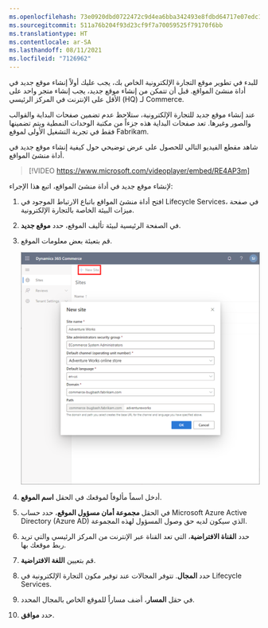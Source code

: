 ```yaml
---
ms.openlocfilehash: 73e0920dbd0722472c9d4ea6bba342493e8fdbd64717e07edc123b6612a9e38f
ms.sourcegitcommit: 511a76b204f93d23cf9f7a70059525f79170f6bb
ms.translationtype: HT
ms.contentlocale: ar-SA
ms.lasthandoff: 08/11/2021
ms.locfileid: "7126962"
---
```

للبدء في تطوير موقع التجارة الإلكترونية الخاص بك، يجب عليك أولاً إنشاء موقع جديد في أداة منشئ المواقع. قبل أن تتمكن من إنشاء موقع جديد، يجب إنشاء متجر واحد على الأقل على الإنترنت في المركز الرئيسي (HQ) لـ Commerce. 

عند إنشاء موقع جديد للتجارة الإلكترونية، ستلاحظ عدم تضمين صفحات البداية والقوالب والصور وغيرها. تعد صفحات البداية هذه جزءاً من مكتبة الوحدات النمطية ويتم تضمينها فقط في تجربة التشغيل الأولى لموقع Fabrikam. 

شاهد مقطع الفيديو التالي للحصول على عرض توضيحي حول كيفية إنشاء موقع جديد في أداة منشئ المواقع.

 > [!VIDEO https://www.microsoft.com/videoplayer/embed/RE4AP3m]


لإنشاء موقع جديد في أداة منشئ المواقع، اتبع هذا الإجراء:

1. افتح أداة منشئ المواقع باتباع الارتباط الموجود في Lifecycle Services، في صفحة ميزات البيئة الخاصة بالتجارة الإلكترونية.
2. في الصفحة الرئيسية لبيئة تأليف الموقع، حدد **موقع جديد**. 
3. قم بتعبئة بعض معلومات الموقع.

    [ ![لقطة شاشة لصفحة موقع جديد ضمن Dynamics 365 Commerce.](../media/new-site-ss.png) ](../media/new-site-ss.png#lightbox)
    
4. أدخل اسماً مألوفاً لموقعك في الحقل **اسم الموقع**.
5. في الحقل **مجموعة أمان مسؤول الموقع**، حدد حساب Microsoft Azure Active Directory (Azure AD) الذي سيكون لديه حق وصول المسؤول لهذه المجموعة.
6. حدد **القناة الافتراضية**، التي تعد القناة عبر الإنترنت من المركز الرئيسي والتي تريد ربط موقعك بها. 
7. قم بتعيين **اللغة الافتراضية**.
8. حدد **المجال**. تتوفر المجالات عند توفير مكون التجارة الإلكترونية في Lifecycle Services.
9. في حقل **المسار**، أضف مساراً للموقع الخاص بالمجال المحدد.
10. حدد **موافق**.



